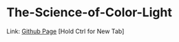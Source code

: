 # The-Science-of-Color-Light
Link: [Github Page](https://pineapplesofjustice.github.io/The-Science-of-Color-Light/ "The Science of Color: Light") [Hold Ctrl for New Tab]
